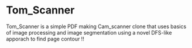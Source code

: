 # Tom_Scanner
Tom_Scanner is a simple  PDF making Cam_scanner clone that uses basics of image processing and image segmentation using a novel DFS-like apporach to find page contour !! 
